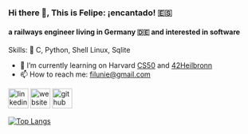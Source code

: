 ### Hi there 👋, This is Felipe: ¡encantado!  🇪🇸 
####  a railways engineer living in Germany  🇩🇪  and  interested in software

Skills: 👀 C, Python, Shell Linux, Sqlite

- 🔭 I’m currently learning on Harvard [CS50](https://cs50.harvard.edu/x/2021/) and [42Heilbronn](hhttps://www.42heilbronn.de/en/) 
- 📫 How to reach me: filunie@gmail.com 

[<img src='https://cdn.jsdelivr.net/npm/simple-icons@3.0.1/icons/linkedin.svg' alt='linkedin' height='40'>](https://www.linkedin.com/in/https://www.linkedin.com/in/f-c-nieves-3abb6653//)  [<img src='https://cdn.jsdelivr.net/npm/simple-icons@3.0.1/icons/icloud.svg' alt='website' height='40'>](https://www.fuemedicalcenter.com/) [<img src='https://cdn.jsdelivr.net/npm/simple-icons@3.0.1/icons/github.svg' alt='github' height='40'>](https://github.com/filunieto)  

[![Top Langs](https://github-readme-stats.vercel.app/api/top-langs/?username=filunieto)](https://github-readme-stats.vercel.app/api/top-langs/?username=filunieto)

<!--- Comentado
(https://github.com/anuraghazra/github-readme-stats)

![GitHub Activity Graph](https://activity-graph.herokuapp.com/graph?username=filunieto) 
-->

